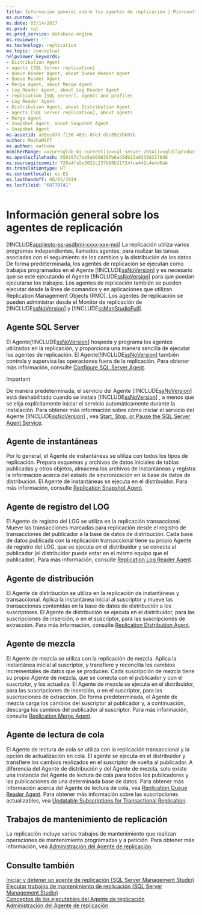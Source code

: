 ```yaml
---
title: Información general sobre los agentes de replicación | Microsoft Docs
ms.custom: ''
ms.date: 03/14/2017
ms.prod: sql
ms.prod_service: database-engine
ms.reviewer: ''
ms.technology: replication
ms.topic: conceptual
helpviewer_keywords:
- Distribution Agent
- agents [SQL Server replication]
- Queue Reader Agent, about Queue Reader Agent
- Queue Reader Agent
- Merge Agent, about Merge Agent
- Log Reader Agent, about Log Reader Agent
- replication [SQL Server], agents and profiles
- Log Reader Agent
- Distribution Agent, about Distribution Agent
- agents [SQL Server replication], about agents
- Merge Agent
- Snapshot Agent, about Snapshot Agent
- Snapshot Agent
ms.assetid: a35ecd7d-f130-483c-87e3-ddc8927bb91b
author: MashaMSFT
ms.author: mathoma
monikerRange: =azuresqldb-mi-current||>=sql-server-2014||=sqlallproducts-allversions
ms.openlocfilehash: 050197c7ce5a6098397b6ad3db13a933983270d6
ms.sourcegitcommit: 728a4fa5a3022c237b68b31724fce441c4e4d0ab
ms.translationtype: HT
ms.contentlocale: es-ES
ms.lasthandoff: 08/03/2019
ms.locfileid: "68770741"
---
```

# <a name="replication-agents-overview"></a>Información general sobre los agentes de replicación
[!INCLUDE[appliesto-ss-asdbmi-xxxx-xxx-md](../../../includes/appliesto-ss-asdbmi-xxxx-xxx-md.md)]
  La replicación utiliza varios programas independientes, llamados agentes, para realizar las tareas asociadas con el seguimiento de los cambios y la distribución de los datos. De forma predeterminada, los agentes de replicación se ejecutan como trabajos programados en el Agente [!INCLUDE[ssNoVersion](../../../includes/ssnoversion-md.md)] y es necesario que se esté ejecutando el Agente [!INCLUDE[ssNoVersion](../../../includes/ssnoversion-md.md)] para que puedan ejecutarse los trabajos. Los agentes de replicación también se pueden ejecutar desde la línea de comandos y en aplicaciones que utilizan Replication Management Objects (RMO). Los agentes de replicación se pueden administrar desde el Monitor de replicación de [!INCLUDE[ssNoVersion](../../../includes/ssnoversion-md.md)] y [!INCLUDE[ssManStudioFull](../../../includes/ssmanstudiofull-md.md)].  
  
## <a name="sql-server-agent"></a>Agente SQL Server  
 El Agente[!INCLUDE[ssNoVersion](../../../includes/ssnoversion-md.md)] hospeda y programa los agentes utilizados en la replicación, y proporciona una manera sencilla de ejecutar los agentes de replicación. El Agente[!INCLUDE[ssNoVersion](../../../includes/ssnoversion-md.md)] también controla y supervisa las operaciones fuera de la replicación. Para obtener más información, consulte [Configure SQL Server Agent](../../../ssms/agent/configure-sql-server-agent.md).  
  
> [!IMPORTANT]  
>  De manera predeterminada, el servicio del Agente [!INCLUDE[ssNoVersion](../../../includes/ssnoversion-md.md)] está deshabilitado cuando se instala [!INCLUDE[ssNoVersion](../../../includes/ssnoversion-md.md)] , a menos que se elija explícitamente iniciar el servicio automáticamente durante la instalación. Para obtener más información sobre cómo iniciar el servicio del Agente [!INCLUDE[ssNoVersion](../../../includes/ssnoversion-md.md)] , vea [Start, Stop, or Pause the SQL Server Agent Service](https://msdn.microsoft.com/library/c95a9759-dd30-4ab6-9ab0-087bb3bfb97c).  
  
## <a name="snapshot-agent"></a>Agente de instantáneas  
 Por lo general, el Agente de instantáneas se utiliza con todos los tipos de replicación. Prepara esquemas y archivos de datos iniciales de tablas publicadas y otros objetos, almacena los archivos de instantáneas y registra la información acerca del estado de sincronización en la base de datos de distribución. El Agente de instantáneas se ejecuta en el distribuidor. Para más información, consulte [Replication Snapshot Agent](../../../relational-databases/replication/agents/replication-snapshot-agent.md).  
  
## <a name="log-reader-agent"></a>Agente de registro del LOG  
 El Agente de registro del LOG se utiliza en la replicación transaccional. Mueve las transacciones marcadas para replicación desde el registro de transacciones del publicador a la base de datos de distribución. Cada base de datos publicada con la replicación transaccional tiene su propio Agente de registro del LOG, que se ejecuta en el distribuidor y se conecta al publicador (el distribuidor puede estar en el mismo equipo que el publicador). Para más información, consulte [Replication Log Reader Agent](../../../relational-databases/replication/agents/replication-log-reader-agent.md).  
  
## <a name="distribution-agent"></a>Agente de distribución  
 El Agente de distribución se utiliza en la replicación de instantáneas y transaccional. Aplica la instantánea inicial al suscriptor y mueve las transacciones contenidas en la base de datos de distribución a los suscriptores. El Agente de distribución se ejecuta en el distribuidor, para las suscripciones de inserción, o en el suscriptor, para las suscripciones de extracción. Para más información, consulte [Replication Distribution Agent](../../../relational-databases/replication/agents/replication-distribution-agent.md).  
  
## <a name="merge-agent"></a>Agente de mezcla  
 El Agente de mezcla se utiliza con la replicación de mezcla. Aplica la instantánea inicial al suscriptor, y transfiere y reconcilia los cambios incrementales de datos que se producen. Cada suscripción de mezcla tiene su propio Agente de mezcla, que se conecta con el publicador y con el suscriptor, y los actualiza. El Agente de mezcla se ejecuta en el distribuidor, para las suscripciones de inserción, o en el suscriptor, para las suscripciones de extracción. De forma predeterminada, el Agente de mezcla carga los cambios del suscriptor al publicador y, a continuación, descarga los cambios del publicador al suscriptor. Para más información, consulte [Replication Merge Agent](../../../relational-databases/replication/agents/replication-merge-agent.md).  
  
## <a name="queue-reader-agent"></a>Agente de lectura de cola  
 El Agente de lectura de cola se utiliza con la replicación transaccional y la opción de actualización en cola. El agente se ejecuta en el distribuidor y transfiere los cambios realizados en el suscriptor de vuelta al publicador. A diferencia del Agente de distribución y del Agente de mezcla, solo existe una instancia del Agente de lectura de cola para todos los publicadores y las publicaciones de una determinada base de datos. Para obtener más información acerca del Agente de lectura de cola, vea [Replication Queue Reader Agent](../../../relational-databases/replication/agents/replication-queue-reader-agent.md). Para obtener más información sobre las suscripciones actualizables, vea [Updatable Subscriptions for Transactional Replication](../../../relational-databases/replication/transactional/updatable-subscriptions-for-transactional-replication.md).  
  
## <a name="replication-maintenance-jobs"></a>Trabajos de mantenimiento de replicación  
 La replicación incluye varios trabajos de mantenimiento que realizan operaciones de mantenimiento programadas y a petición. Para obtener más información, vea [Administración del Agente de replicación](../../../relational-databases/replication/agents/replication-agent-administration.md).  
  
## <a name="see-also"></a>Consulte también  
 [Iniciar y detener un agente de replicación &#40;SQL Server Management Studio&#41;](../../../relational-databases/replication/agents/start-and-stop-a-replication-agent-sql-server-management-studio.md)   
 [Ejecutar trabajos de mantenimiento de replicación &#40;SQL Server Management Studio&#41;](../../../relational-databases/replication/administration/run-replication-maintenance-jobs-sql-server-management-studio.md)   
 [Conceptos de los ejecutables del Agente de replicación](../../../relational-databases/replication/concepts/replication-agent-executables-concepts.md)   
 [Administración del Agente de replicación](../../../relational-databases/replication/agents/replication-agent-administration.md)  
  
  
